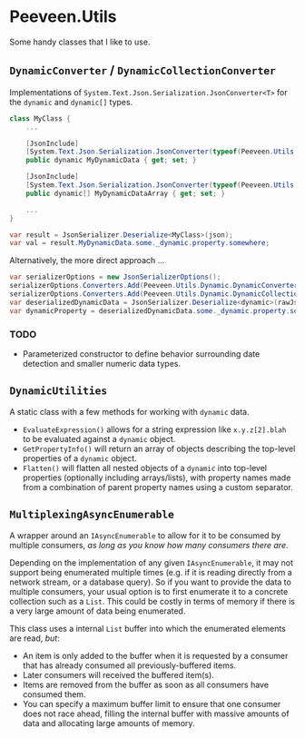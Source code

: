 # Peeveen.Utils

Some handy classes that I like to use.

## `DynamicConverter` / `DynamicCollectionConverter`

Implementations of `System.Text.Json.Serialization.JsonConverter<T>` for the `dynamic` and `dynamic[]` types.

```csharp
class MyClass {
	...

	[JsonInclude]
	[System.Text.Json.Serialization.JsonConverter(typeof(Peeveen.Utils.Dynamic.DynamicConverter))]
	public dynamic MyDynamicData { get; set; }

	[JsonInclude]
	[System.Text.Json.Serialization.JsonConverter(typeof(Peeveen.Utils.Dynamic.DynamicCollectionConverter))]
	public dynamic[] MyDynamicDataArray { get; set; }

	...
}

var result = JsonSerializer.Deserialize<MyClass>(json);
var val = result.MyDynamicData.some._dynamic.property.somewhere;
```

Alternatively, the more direct approach ...

```csharp
var serializerOptions = new JsonSerializerOptions();
serializerOptions.Converters.Add(Peeveen.Utils.Dynamic.DynamicConverter.Instance); // or new() ...
serializerOptions.Converters.Add(Peeveen.Utils.Dynamic.DynamicCollectionConverter.Instance); // or new() ...
var deserializedDynamicData = JsonSerializer.Deserialize<dynamic>(rawJsonString, serializerOptions);
var dynamicProperty = deserializedDynamicData.some._dynamic.property.somewhere;
```

### TODO

- Parameterized constructor to define behavior surrounding date detection and smaller numeric data types.

## `DynamicUtilities`

A static class with a few methods for working with `dynamic` data.

- `EvaluateExpression()` allows for a string expression like `x.y.z[2].blah` to be evaluated against
  a `dynamic` object.
- `GetPropertyInfo()` will return an array of objects describing the top-level properties of a `dynamic`
  object.
- `Flatten()` will flatten all nested objects of a `dynamic` into top-level properties (optionally
  including arrays/lists), with property names made from a combination of parent property names using
  a custom separator.

## `MultiplexingAsyncEnumerable`

A wrapper around an `IAsyncEnumerable` to allow for it to be consumed by multiple consumers, _as long
as you know how many consumers there are_.

Depending on the implementation of any given `IAsyncEnumerable`, it may not support being enumerated
multiple times (e.g. if it is reading directly from a network stream, or a database query). So if you
want to provide the data to multiple consumers, your usual option is to first enumerate it to a
concrete collection such as a `List`. This could be costly in terms of memory if there is a very
large amount of data being enumerated.

This class uses a internal `List` buffer into which the enumerated elements are read, _but_:

- An item is only added to the buffer when it is requested by a consumer that has already consumed
  all previously-buffered items.
- Later consumers will received the buffered item(s).
- Items are removed from the buffer as soon as all consumers have consumed them.
- You can specify a maximum buffer limit to ensure that one consumer does not race ahead, filling
  the internal buffer with massive amounts of data and allocating large amounts of memory.
